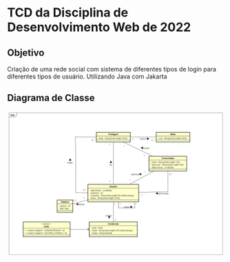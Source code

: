 # TCD da Disciplina de Desenvolvimento Web de 2022
## Objetivo
Criação de uma rede social com sistema de diferentes tipos de login para diferentes tipos de usuário. Utilizando Java com Jakarta
## Diagrama de Classe
![Diagrama](diagrams/DiagramaClasse.png)
